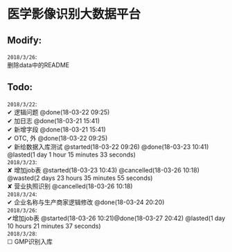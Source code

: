医学影像识别大数据平台<br>
====


Modify:<br>
---
`2018/3/26`:<br>
删除data中的README

Todo:<br>
---
  `2018/3/22`:<br>
   ✔ 逻辑问题 @done(18-03-22 09:25)<br>
   ✔ 加日志 @done(18-03-21 15:41)<br>
   ✔ 新增字段 @done(18-03-21 15:41)<br>
   ✔ OTC, 外 @done(18-03-22 09:25)<br>
   ✔ 新给数据入库测试 @started(18-03-22 09:26) @done(18-03-23 10:41) @lasted(1 day 1 hour 15 minutes 33 seconds)<br>
  `2018/3/23`:<br>
    ✘ 增加job表 @started(18-03-23 10:43) @cancelled(18-03-26 10:18) @wasted(2 days 23 hours 35 minutes 55 seconds)<br>
    ✘ 营业执照识别 @cancelled(18-03-26 10:18)<br>
  `2018/3/24`:<br>
    ✔ 企业名称与生产商家逻辑修改 @done(18-03-24 20:20)<br>
  `2018/3/26`:<br>
    ✔增加job表 @started(18-03-26 10:21)@done(18-03-27 20:42) @lasted(1 day 10 hours 21 minutes 37 seconds)<br>
  `2018/3/28`:<br>
  ☐ GMP识别入库
  


